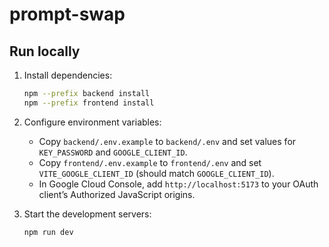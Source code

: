 # prompt-swap

## Run locally

1. Install dependencies:

   ```bash
   npm --prefix backend install
   npm --prefix frontend install
   ```

2. Configure environment variables:

   - Copy `backend/.env.example` to `backend/.env` and set values for `KEY_PASSWORD` and `GOOGLE_CLIENT_ID`.
   - Copy `frontend/.env.example` to `frontend/.env` and set `VITE_GOOGLE_CLIENT_ID` (should match `GOOGLE_CLIENT_ID`).
   - In Google Cloud Console, add `http://localhost:5173` to your OAuth client’s Authorized JavaScript origins.

3. Start the development servers:

   ```bash
   npm run dev
   ```


